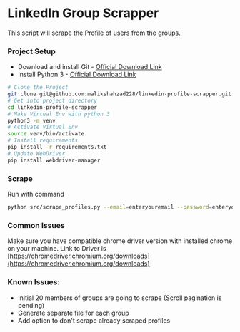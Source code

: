 # LinkedIn Group Scrapper
This script will scrape the Profile of users from the groups.

### Project Setup
* Download and install Git - [Official Download Link](https://git-scm.com/downloads)
* Install Python 3 - [Official Download Link](https://www.python.org/downloads/)
```bash
# Clone the Project
git clone git@github.com:malikshahzad228/linkedin-profile-scrapper.git
# Get into project directory
cd linkedin-profile-scrapper
# Make Virtual Env with python 3
python3 -m venv
# Activate Virtual Env
source venv/bin/activate
# Install requirements
pip install -r requirements.txt
# Update WebDriver
pip install webdriver-manager
``` 

### Scrape
Run with command
```bash
python src/scrape_profiles.py --email=enteryouremail --password=enteryourpassword --group_ids=entergroupid 
```

### Common Issues
Make sure you have compatible chrome driver version with installed chrome on your machine.
Link to Driver is [https://chromedriver.chromium.org/downloads](https://chromedriver.chromium.org/downloads)


### Known Issues:
* Initial 20 members of groups are going to scrape (Scroll pagination is pending)
* Generate separate file for each group
* Add option to don't scrape already scraped profiles
